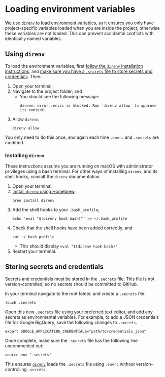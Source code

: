 # Loading environment variables

[We use `direnv` to load environment variables][direnv], as it ensures you only have
project-specific variables loaded when you are inside the project, otherwise these
variables are not loaded. This can prevent accidental conflicts with identically named
variables.

## Using `direnv`

To load the environment variables, first [follow the `direnv` installation
instructions](#installing-direnv), and [make sure you have a `.secrets` file to store
secrets and credentials](#storing-secrets-and-credentials). Then:

1. Open your terminal;
2. Navigate to the project folder; and
   - You should see the following message:
     ```shell
     direnv: error .envrc is blocked. Run `direnv allow` to approve its content.
     ```
3. Allow `direnv`.
   ```shell
   direnv allow
   ```

You only need to do this once, and again each time `.envrc` and `.secrets` are modified.

### Installing `direnv`

These instructions assume you are running on macOS with administrator privileges using
a bash terminal. For other ways of installing `direnv`, and its shell hooks, consult
the `direnv` documentation.

1. Open your terminal;
2. [Install `direnv` using Homebrew][homebrew];
   ```shell
   brew install direnv
   ```
3. Add the shell hooks to your `.bash_profile`;
   ```shell
   echo 'eval "$(direnv hook bash)"' >> ~/.bash_profile
   ```
4. Check that the shell hooks have been added correctly; and
   ```shell
   cat ~/.bash_profile
   ```
   - This should display `eval "$(direnv hook bash)"`
5. Restart your terminal.

## Storing secrets and credentials

Secrets and credentials must be stored in the `.secrets` file. This file is not
version-controlled, so no secrets should be committed to GitHub.

In your terminal navigate to the root folder, and create a `.secrets` file.

```shell
touch .secrets
```

Open this new `.secrets` file using your preferred text editor, and add any secrets as
environmental variables. For example, to add a JSON credentials file for Google
BigQuery, save the following changes to `.secrets`.

```shell
export GOOGLE_APPLICATION_CREDENTIALS="path/to/credentials.json"
```

Once complete, make sure the `.secrets` file has the following line uncommented out:

```shell
source_env ".secrets"
```

This ensures [`direnv`][direnv] loads the `.secrets` file using `.envrc` without
version-controlling `.secrets`.

[direnv]: https://direnv.net/
[homebrew]: https://brew.sh/
